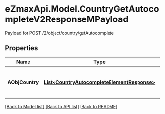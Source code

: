 # eZmaxApi.Model.CountryGetAutocompleteV2ResponseMPayload
Payload for POST /2/object/country/getAutocomplete

## Properties

Name | Type | Description | Notes
------------ | ------------- | ------------- | -------------
**AObjCountry** | [**List&lt;CountryAutocompleteElementResponse&gt;**](CountryAutocompleteElementResponse.md) | An array of Country autocomplete element response. | 

[[Back to Model list]](../README.md#documentation-for-models) [[Back to API list]](../README.md#documentation-for-api-endpoints) [[Back to README]](../README.md)

